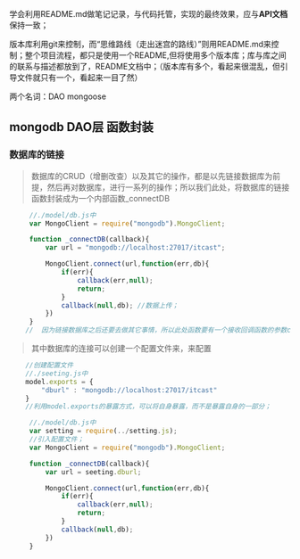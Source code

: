 学会利用README.md做笔记记录，与代码托管，实现的最终效果，应与**API文档**保持一致；

版本库利用git来控制，而“思维路线（走出迷宫的路线）”则用README.md来控制；整个项目流程，都只是使用一个README,但将使用多个版本库；库与库之间的联系与描述都放到了，README文档中；（版本库有多个，看起来很混乱，但引导文件就只有一个，看起来一目了然）

两个名词：DAO mongoose

## mongodb DAO层 函数封装

### 数据库的链接

> 数据库的CRUD（增删改查）以及其它的操作，都是以先链接数据库为前提，然后再对数据库，进行一系列的操作；所以我们此处，将数据库的链接函数封装成为一个内部函数_connectDB
```js
	 //./model/db.js中
	 var MongoClient = require("mongodb").MongoClient;

	 function _connectDB(callback){
	     var url = "mongodb://localhost:27017/itcast";

	     MongoClient.connect(url,function(err,db){
	         if(err){
	             callback(err,null); 
	             return;
	         }
	         callback(null,db); //数据上传；
	     })
	 }
	//  因为链接数据库之后还要去做其它事情，所以此处函数要有一个接收回调函数的参数callback;

```

>其中数据库的连接可以创建一个配置文件来，来配置

```js 
    //创建配置文件
    //./seeting.js中
    model.exports = {
        "dburl" : "mongodb://localhost:27017/itcast"
    }
    //利用model.exports的暴露方式，可以将自身暴露，而不是暴露自身的一部分；
```

```js
	 //./model/db.js中
     var setting = require(../setting.js);
     //引入配置文件；
	 var MongoClient = require("mongodb").MongoClient;

	 function _connectDB(callback){
	     var url = seeting.dburl;

	     MongoClient.connect(url,function(err,db){
	         if(err){
	             callback(err,null); 
	             return;
	         }
	         callback(null,db); 
	     })
	 }

```
   
